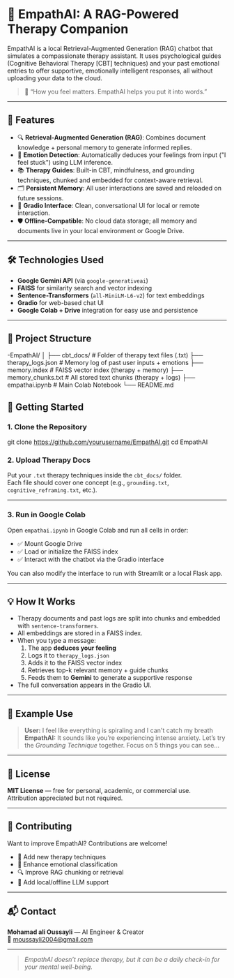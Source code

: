 # 🧠 EmpathAI: A RAG-Powered Therapy Companion

EmpathAI is a local Retrieval-Augmented Generation (RAG) chatbot that simulates a compassionate therapy assistant. It uses psychological guides (Cognitive Behavioral Therapy [CBT] techniques) and your past emotional entries to offer supportive, emotionally intelligent responses, all without uploading your data to the cloud.

> 💬 “How you feel matters. EmpathAI helps you put it into words.”

---

## 🧩 Features

- 🔍 **Retrieval-Augmented Generation (RAG)**: Combines document knowledge + personal memory to generate informed replies.
- 🧠 **Emotion Detection**: Automatically deduces your feelings from input ("I feel stuck") using LLM inference.
- 📚 **Therapy Guides**: Built-in CBT, mindfulness, and grounding techniques, chunked and embedded for context-aware retrieval.
- 🗂️ **Persistent Memory**: All user interactions are saved and reloaded on future sessions.
- 🎨 **Gradio Interface**: Clean, conversational UI for local or remote interaction.
- 🛡️ **Offline-Compatible**: No cloud data storage; all memory and documents live in your local environment or Google Drive.

---

## 🛠️ Technologies Used

- **Google Gemini API** (via `google-generativeai`)
- **FAISS** for similarity search and vector indexing
- **Sentence-Transformers** (`all-MiniLM-L6-v2`) for text embeddings
- **Gradio** for web-based chat UI
- **Google Colab + Drive** integration for easy use and persistence

---

## 📁 Project Structure
-EmpathAI/
│
├── cbt_docs/ # Folder of therapy text files (.txt)
├── therapy_logs.json # Memory log of past user inputs + emotions
├── memory.index # FAISS vector index (therapy + memory)
├── memory_chunks.txt # All stored text chunks (therapy + logs)
├── empathai.ipynb # Main Colab Notebook
└── README.md

## 🚀 Getting Started

### 1. Clone the Repository

git clone https://github.com/yourusername/EmpathAI.git
cd EmpathAI

### 2. Upload Therapy Docs

Put your `.txt` therapy techniques inside the `cbt_docs/` folder.  
Each file should cover one concept (e.g., `grounding.txt`, `cognitive_reframing.txt`, etc.).

---

### 3. Run in Google Colab

Open `empathai.ipynb` in Google Colab and run all cells in order:

- ✅ Mount Google Drive  
- ✅ Load or initialize the FAISS index  
- ✅ Interact with the chatbot via the Gradio interface  

You can also modify the interface to run with Streamlit or a local Flask app.

---

## 💡 How It Works

- Therapy documents and past logs are split into chunks and embedded with `sentence-transformers`.
- All embeddings are stored in a FAISS index.
- When you type a message:
  1. The app **deduces your feeling**
  2. Logs it to `therapy_logs.json`
  3. Adds it to the FAISS vector index
  4. Retrieves top-k relevant memory + guide chunks
  5. Feeds them to **Gemini** to generate a supportive response
- The full conversation appears in the Gradio UI.

---

## 🧪 Example Use

> **User:** I feel like everything is spiraling and I can't catch my breath  
> **EmpathAI:** It sounds like you’re experiencing intense anxiety. Let’s try the _Grounding Technique_ together. Focus on 5 things you can see...

---

## 🧾 License

**MIT License** — free for personal, academic, or commercial use.  
Attribution appreciated but not required.

---

## 🤝 Contributing

Want to improve EmpathAI? Contributions are welcome!

- 🧠 Add new therapy techniques  
- 🧪 Enhance emotional classification  
- 🔍 Improve RAG chunking or retrieval  
- 🧩 Add local/offline LLM support

---

## 📬 Contact

**Mohamad ali Oussayli** — AI Engineer & Creator  
📧 moussayli2004@gmail.com

---

> _EmpathAI doesn’t replace therapy, but it can be a daily check-in for your mental well-being._
